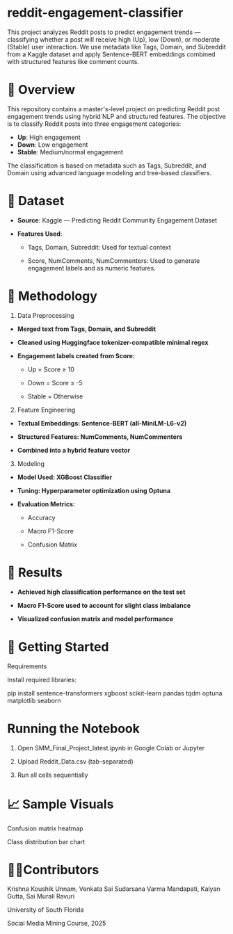 # reddit-engagement-classifier
This project analyzes Reddit posts to predict engagement trends — classifying whether a post will receive high (Up), low (Down), or moderate (Stable) user interaction. We use metadata like Tags, Domain, and Subreddit from a Kaggle dataset and apply Sentence-BERT embeddings combined with structured features like comment counts.


# 📘 Overview

This repository contains a master's-level project on predicting Reddit post engagement trends using hybrid NLP and structured features. The objective is to classify Reddit posts into three engagement categories:

- **Up**: High engagement
- **Down**: Low engagement
- **Stable**: Medium/normal engagement


The classification is based on metadata such as Tags, Subreddit, and Domain using advanced language modeling and tree-based classifiers.


# 📂 Dataset

- **Source**: Kaggle — Predicting Reddit Community Engagement Dataset

- **Features Used**:

  - Tags, Domain, Subreddit: Used for textual context

  - Score, NumComments, NumCommenters: Used to generate engagement labels and as numeric features.


# 🧠 Methodology

1. Data Preprocessing

- **Merged text from Tags, Domain, and Subreddit**

- **Cleaned using Huggingface tokenizer-compatible minimal regex**

- **Engagement labels created from Score:**

  - Up = Score ≥ 10

  - Down = Score ≤ -5

  - Stable = Otherwise

2. Feature Engineering

- **Textual Embeddings: Sentence-BERT (all-MiniLM-L6-v2)**

- **Structured Features: NumComments, NumCommenters**

- **Combined into a hybrid feature vector**

3. Modeling

- **Model Used: XGBoost Classifier**

- **Tuning: Hyperparameter optimization using Optuna**

- **Evaluation Metrics:**

  - Accuracy

  - Macro F1-Score

  - Confusion Matrix


# 🧪 Results

- **Achieved high classification performance on the test set**

- **Macro F1-Score used to account for slight class imbalance**

- **Visualized confusion matrix and model performance**

# 🚀 Getting Started

Requirements

Install required libraries:

pip install sentence-transformers xgboost scikit-learn pandas tqdm optuna matplotlib seaborn

# Running the Notebook

1. Open SMM_Final_Project_latest.ipynb in Google Colab or Jupyter

2. Upload Reddit_Data.csv (tab-separated)

3. Run all cells sequentially

# 📈 Sample Visuals
Confusion matrix heatmap

Class distribution bar chart


# 👨‍💻Contributors

Krishna Koushik Unnam, Venkata Sai Sudarsana Varma Mandapati, Kalyan Gutta, Sai Murali Ravuri

University of South Florida

Social Media Mining Course, 2025
